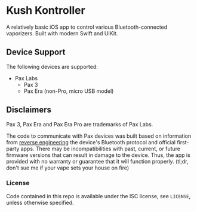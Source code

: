 # Kush Kontroller
A relatively basic iOS app to control various Bluetooth-connected vaporizers. Built with modern Swift and UIKit.

## Device Support
The following devices are supported:

- Pax Labs
    - Pax 3
    - Pax Era (non-Pro, micro USB model)

## Disclaimers
Pax 3, Pax Era and Pax Era Pro are trademarks of Pax Labs.

The code to communicate with Pax devices was built based on information from [reverse engineering](https://blraaz.me/reverse-engineering/2021/08/29/bluetooth-reverse-engineering.html) the device's Bluetooth protocol and official first-party apps. There may be incompatibilities with past, current, or future firmware versions that can result in damage to the device. Thus, the app is provided with no warranty or guarantee that it will function properly. (tl;dr, don't sue me if your vape sets your house on fire)

### License
Code contained in this repo is available under the ISC license, see `LICENSE`, unless otherwise specified.
